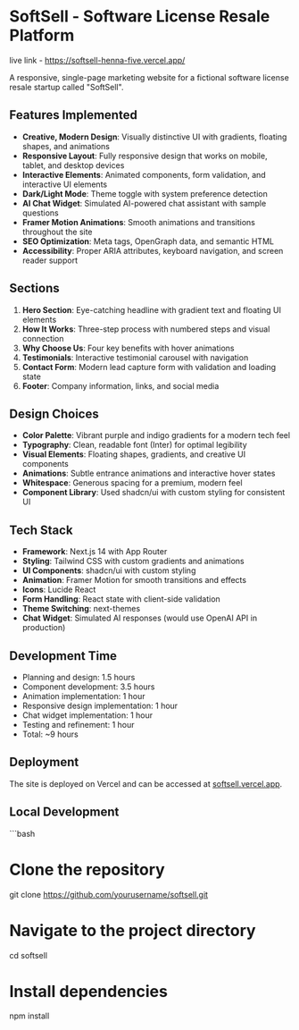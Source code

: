 # SoftSell - Software License Resale Platform

live link - https://softsell-henna-five.vercel.app/

A responsive, single-page marketing website for a fictional software license resale startup called "SoftSell".

## Features Implemented

- **Creative, Modern Design**: Visually distinctive UI with gradients, floating shapes, and animations
- **Responsive Layout**: Fully responsive design that works on mobile, tablet, and desktop devices
- **Interactive Elements**: Animated components, form validation, and interactive UI elements
- **Dark/Light Mode**: Theme toggle with system preference detection
- **AI Chat Widget**: Simulated AI-powered chat assistant with sample questions
- **Framer Motion Animations**: Smooth animations and transitions throughout the site
- **SEO Optimization**: Meta tags, OpenGraph data, and semantic HTML
- **Accessibility**: Proper ARIA attributes, keyboard navigation, and screen reader support

## Sections

1. **Hero Section**: Eye-catching headline with gradient text and floating UI elements
2. **How It Works**: Three-step process with numbered steps and visual connection
3. **Why Choose Us**: Four key benefits with hover animations
4. **Testimonials**: Interactive testimonial carousel with navigation
5. **Contact Form**: Modern lead capture form with validation and loading state
6. **Footer**: Company information, links, and social media

## Design Choices

- **Color Palette**: Vibrant purple and indigo gradients for a modern tech feel
- **Typography**: Clean, readable font (Inter) for optimal legibility
- **Visual Elements**: Floating shapes, gradients, and creative UI components
- **Animations**: Subtle entrance animations and interactive hover states
- **Whitespace**: Generous spacing for a premium, modern feel
- **Component Library**: Used shadcn/ui with custom styling for consistent UI

## Tech Stack

- **Framework**: Next.js 14 with App Router
- **Styling**: Tailwind CSS with custom gradients and animations
- **UI Components**: shadcn/ui with custom styling
- **Animation**: Framer Motion for smooth transitions and effects
- **Icons**: Lucide React
- **Form Handling**: React state with client-side validation
- **Theme Switching**: next-themes
- **Chat Widget**: Simulated AI responses (would use OpenAI API in production)

## Development Time

- Planning and design: 1.5 hours
- Component development: 3.5 hours
- Animation implementation: 1 hour
- Responsive design implementation: 1 hour
- Chat widget implementation: 1 hour
- Testing and refinement: 1 hour
- Total: ~9 hours

## Deployment

The site is deployed on Vercel and can be accessed at [softsell.vercel.app](https://softsell.vercel.app).

## Local Development

\`\`\`bash
# Clone the repository
git clone https://github.com/yourusername/softsell.git

# Navigate to the project directory
cd softsell

# Install dependencies
npm install


